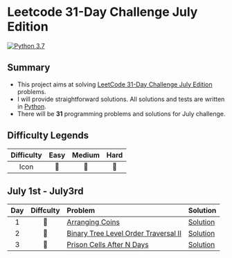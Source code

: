 # Leetcode 31-Day Challenge July Edition

[![Python 3.7](https://img.shields.io/badge/Python-3.7-orange.svg?style=flat)](https://www.python.org/)  

## Summary
- This project aims at solving [LeetCode 31-Day Challenge July Edition](https://leetcode.com/explore/challenge/card/july-leetcoding-challenge) problems. 
- I will provide straightforward solutions. All solutions and tests are written in [Python](https://www.python.org/).
- There will be **31** programming problems and solutions for July challenge. 

## Difficulty Legends
| Difficulty | Easy | Medium | Hard |
|:--: | :--: | :--: |  :--: |
| Icon | 📗 | 📙 | 📕 |

## July 1st - July3rd
| Day | Diffculty | Problem | Solution |
|:--:| :--: | :-- | -- |
| 1 |📗|[Arranging Coins](https://leetcode.com/problems/arranging-coins/) | [Solution](https://github.com/nileshpaliwal/July-LeetCoding-Challenge-2020/blob/master/Arranging%20Coins.py)|
| 2 |📗|[Binary Tree Level Order Traversal II](https://leetcode.com/problems/binary-tree-level-order-traversal-ii/) | [Solution](https://github.com/nileshpaliwal/July-LeetCoding-Challenge-2020/blob/master/Binary%20Tree%20Level%20Order%20Traversal%20II.py)|
| 3 |📙|[Prison Cells After N Days](https://leetcode.com/explore/challenge/card/july-leetcoding-challenge/544/week-1-july-1st-july-7th/3379/) | [Solution](https://github.com/nileshpaliwal/July-LeetCoding-Challenge-2020/blob/master/Prison%20Cells%20After%20N%20Days.py)|
